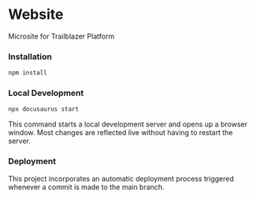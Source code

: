 # Website

Microsite for Trailblazer Platform

### Installation

```bash
npm install
```

### Local Development

```bash
npx docusaurus start
```

This command starts a local development server and opens up a browser window. Most changes are reflected live without having to restart the server.

### Deployment

This project incorporates an automatic deployment process triggered whenever a commit is made to the main branch.
